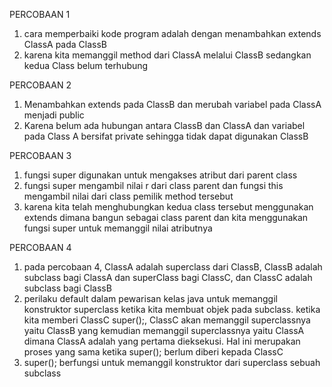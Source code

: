 PERCOBAAN 1

1. cara memperbaiki kode program adalah dengan menambahkan extends ClassA pada ClassB
2. karena kita memanggil method dari ClassA melalui ClassB sedangkan kedua Class belum terhubung

PERCOBAAN 2

1. Menambahkan extends pada ClassB dan merubah variabel pada ClassA menjadi public
2. Karena belum ada hubungan antara ClassB dan ClassA dan variabel pada Class A bersifat private sehingga tidak dapat digunakan ClassB

PERCOBAAN 3

1. fungsi super digunakan untuk mengakses atribut dari parent class
2. fungsi super mengambil nilai r dari class parent dan fungsi this mengambil nilai dari class pemilik method tersebut
3. karena kita telah menghubungkan kedua class tersebut menggunakan extends dimana bangun sebagai class parent dan kita menggunakan fungsi super untuk memanggil nilai atributnya

PERCOBAAN 4
1. pada percobaan 4, ClassA adalah superclass dari ClassB, ClassB adalah subclass bagi ClassA dan superClass bagi ClassC, dan ClassC adalah subclass bagi ClassB
3. perilaku default dalam pewarisan kelas java untuk memanggil konstruktor superclass ketika kita membuat objek pada subclass. ketika kita memberi ClassC super();, ClassC akan memanggil superclassnya yaitu ClassB yang kemudian memanggil superclassnya yaitu ClassA dimana ClassA adalah yang pertama dieksekusi. Hal ini merupakan proses yang sama ketika super(); berlum diberi kepada ClassC 
4. super(); berfungsi untuk memanggil konstruktor dari superclass sebuah subclass